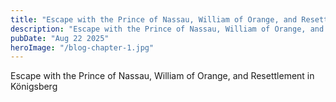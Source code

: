 ```yaml
---
title: "Escape with the Prince of Nassau, William of Orange, and Resettlement in Königsberg"
description: "Escape with the Prince of Nassau, William of Orange, and Resettlement in Königsberg"
pubDate: "Aug 22 2025"
heroImage: "/blog-chapter-1.jpg"
---
```


Escape with the Prince of Nassau, William of Orange, and Resettlement in Königsberg

